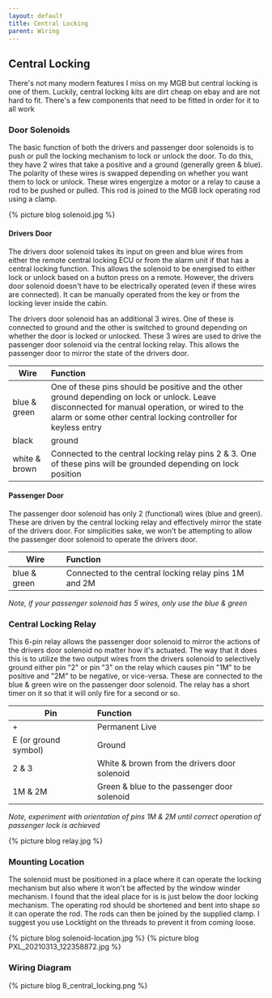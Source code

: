 ```yaml
---
layout: default
title: Central Locking
parent: Wiring
---
```

## Central Locking
There's not many modern features I miss on my MGB but central locking is one of them. Luckily, central locking kits are dirt cheap on ebay and are not hard to fit. There's a few components that need to be fitted in order for it to all work

### Door Solenoids
The basic function of both the drivers and passenger door solenoids is to push or pull the locking mechanism to lock or unlock the door. To do this, they have 2 wires that take a positive and a ground (generally green & blue). The polarity of these wires is swapped depending on whether you want them to lock or unlock. These wires engergize a motor or a relay to cause a rod to be pushed or pulled. This rod is joined to the MGB lock operating rod using a clamp.

{% picture blog  solenoid.jpg %}

#### Drivers Door
The drivers door solenoid takes its input on green and blue wires from either the remote central locking ECU or from the alarm unit if that has a central locking function. This allows the solenoid to be energised to either lock or unlock based on a button press on a remote. However, the drivers door solenoid doesn't have to be electrically operated (even if these wires are connected). It can be manually operated from the key or from the locking lever inside the cabin. 

The drivers door solenoid has an additional 3 wires. One of these is connected to ground and the other is switched to ground depending on whether the door is locked or unlocked. These 3 wires are used to drive the passenger door solenoid via the central locking relay. This allows the passenger door to mirror the state of the drivers door.

| Wire | Function                    | 
| --- |:---------------------------|
|  blue & green  | One of these pins should be positive and the other ground depending on lock or unlock. Leave disconnected for manual operation, or wired to the alarm or some other central locking controller for keyless entry|
|  black  | ground|
|  white & brown  | Connected to the central locking relay pins 2 & 3. One of these pins will be grounded depending on lock position|

#### Passenger Door
The passenger door solenoid has only 2 (functional) wires (blue and green). These are driven by the central locking relay and effectively mirror the state of the drivers door. For simplicities sake, we won't be attempting to allow the passenger door solenoid to operate the drivers door.

| Wire | Function                    | 
| --- |:---------------------------|
|  blue & green  | Connected to the central locking relay pins 1M and 2M|

*Note, if your passenger solenoid has 5 wires, only use the blue & green*

### Central Locking Relay
This 6-pin relay allows the passenger door solenoid to mirror the actions of the drivers door solenoid no matter how it's actuated. The way that it does this is to utilize the two output wires from the drivers solenoid to selectively ground either pin "2" or pin "3" on the relay which causes pin "1M" to be positive and "2M" to be negative, or vice-versa. These are connected to the blue & green wire on the passenger door solenoid. The relay has a short timer on it so that it will only fire for a second or so.

| Pin | Function                    | 
| --- |:---------------------------|
|  +  | Permanent Live|
|  E (or ground symbol)  | Ground |
|  2 & 3  | White & brown from the drivers door solenoid |
|  1M & 2M  | Green & blue to the passenger door solenoid |

*Note, experiment with orientation of pins 1M & 2M until correct operation of passenger lock is achieved*

{% picture blog relay.jpg %}

### Mounting Location
The solenoid must be positioned in a place where it can operate the locking mechanism but also where it won't be affected by the window winder mechanism. I found that the ideal place for is is just below the door locking mechanism. The operating rod should be shortened and bent into shape so it can operate the rod. The rods can then be joined by the supplied clamp. I suggest you use Locktight on the threads to prevent it from coming loose.

{% picture blog solenoid-location.jpg %}
{% picture blog PXL_20210313_122358872.jpg %}

### Wiring Diagram

{% picture blog 8_central_locking.png %}

